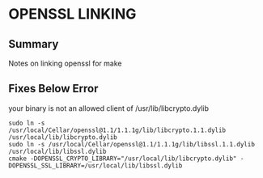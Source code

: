 # OPENSSL LINKING

## Summary

Notes on linking openssl for make

## Fixes Below Error

your binary is not an allowed client of /usr/lib/libcrypto.dylib

```console
sudo ln -s /usr/local/Cellar/openssl@1.1/1.1.1g/lib/libcrypto.1.1.dylib /usr/local/lib/libcrypto.dylib
sudo ln -s /usr/local/Cellar/openssl@1.1/1.1.1g/lib/libssl.1.1.dylib /usr/local/lib/libssl.dylib
cmake -DOPENSSL_CRYPTO_LIBRARY="/usr/local/lib/libcrypto.dylib" -DOPENSSL_SSL_LIBRARY=/usr/local/lib/libssl.dylib
```
